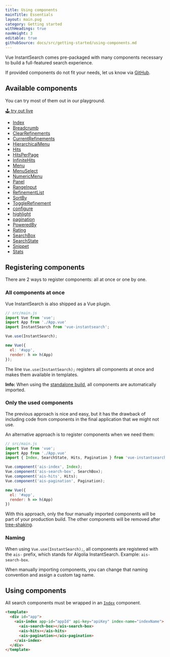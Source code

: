 ```yaml
---
title: Using components
mainTitle: Essentials
layout: main.pug
category: Getting started
withHeadings: true
navWeight: 3
editable: true
githubSource: docs/src/getting-started/using-components.md
---
```


Vue InstantSearch comes pre-packaged with many components necessary to build a full-featured search experience.

If provided components do not fit your needs, let us know via [GitHub](https://github.com/algolia/vue-instantsearch/issues).

## Available components

You can try most of them out in our playground.

<a class="btn btn-static-theme" href="stories/">🕹 try out live</a>

* [Index](components/index.html)
* [Breadcrumb](components/Breadcrumb.html)
* [ClearRefinements](components/ClearRefinements.html)
* [CurrentRefinements](components/CurrentRefinements.html)
* [HierarchicalMenu](components/HierarchicalMenu.html)
* [Hits](components/Hits.html)
* [HitsPerPage](components/HitsPerPage.html)
* [InfiniteHits](components/InfiniteHits.html)
* [Menu](components/Menu.html)
* [MenuSelect](components/MenuSelect.html)
* [NumericMenu](components/NumericMenu.html)
* [Panel](components/Panel.html)
* [RangeInput](components/RangeInput.html)
* [RefinementList](components/RefinementList.html)
* [SortBy](components/SortBy.html)
* [ToggleRefinement](components/ToggleRefinement.html)
* [configure](components/configure.html)
* [highlight](components/highlight.html)
* [pagination](components/pagination.html)
* [PoweredBy](components/powered-by.html)
* [Rating](components/rating-menu.html)
* [SearchBox](components/search-box.html)
* [SearchState](components/SearchState.html)
* [Snippet](components/snippet.html)
* [Stats](components/stats.html)

## Registering components

There are 2 ways to register components: all at once or one by one.

### All components at once

Vue InstantSearch is also shipped as a Vue plugin.

```javascript
// src/main.js
import Vue from 'vue';
import App from './App.vue'
import InstantSearch from 'vue-instantsearch';

Vue.use(InstantSearch);

new Vue({
  el: '#app',
  render: h => h(App)
});
```

The line `Vue.use(InstantSearch);` registers all components at once and makes them available
in templates.

**Info:** When using the [standalone build](getting-started/installing.html#using-a-tag), all components are automatically imported.

### Only the used components

The previous approach is nice and easy, but it has the drawback of including code from components in the final application that we might not use.

An alternative approach is to register components when we need them:

```javascript
// src/main.js
import Vue from 'vue';
import App from './App.vue'
import { Index, SearchState, Hits, Pagination } from 'vue-instantsearch';

Vue.component('ais-index', Index);
Vue.component('ais-search-box', SearchBox);
Vue.component('ais-hits', Hits);
Vue.component('ais-pagination', Pagination);

new Vue({
  el: '#app',
  render: h => h(App)
})
```

With this approach, only the four manually imported components will be part of your production build. The other components will be removed after [tree-shaking](https://webpack.js.org/guides/tree-shaking/).

### Naming

When using `Vue.use(InstantSearch);`, all components are registered with the `ais-` prefix, which stands for Algolia InstantSearch. Example: `ais-search-box`.

When manually importing components, you can change that naming convention and assign a custom tag name.

## Using components

All search components must be wrapped in an [`Index`](components/index.html) component.

```html
<template>
  <div id="app">
    <ais-index app-id="appId" api-key="apiKey" index-name="indexName">
      <ais-search-box></ais-search-box>
      <ais-hits></ais-hits>
      <ais-pagination></ais-pagination>
    </ais-index>
  </div>
</template>
```
